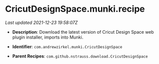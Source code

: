 # CricutDesignSpace.munki.recipe

_Last updated 2021-12-23 19:58:07Z_

- **Description**: Download the latest version of Cricut Design Space web plugin installer, imports into Munki.

- **Identifier**: `com.andrewzirkel.munki.CricutDesignSpace`

- **Parent Recipes**: `com.github.nstrauss.download.CricutDesignSpace`